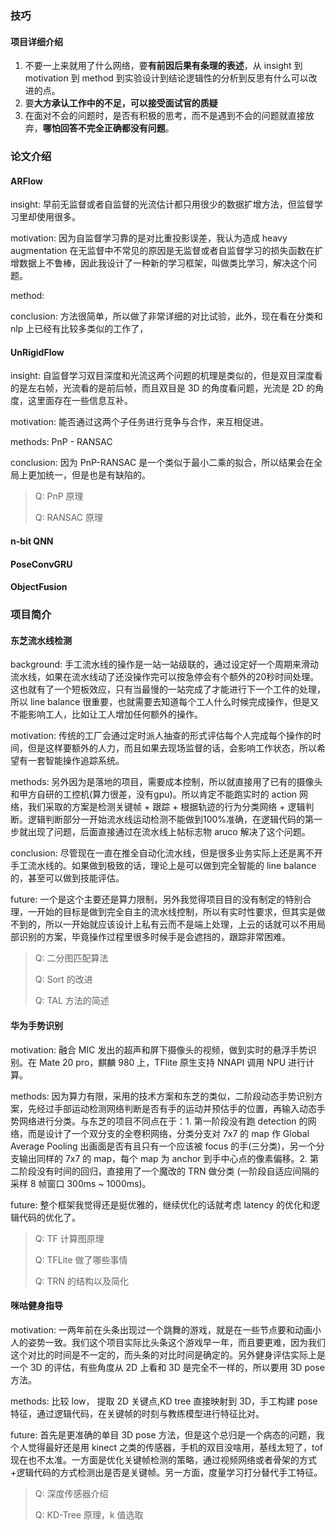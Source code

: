### 技巧

#### 项目详细介绍

1. 不要一上来就用了什么网络，要**有前因后果有条理的表述**，从 insight 到 motivation 到 method 到实验设计到结论逻辑性的分析到反思有什么可以改进的点。
2. 要**大方承认工作中的不足，可以接受面试官的质疑**
3. 在面对不会的问题时，是否有积极的思考，而不是遇到不会的问题就直接放弃，**哪怕回答不完全正确都没有问题**。

### 论文介绍

#### ARFlow

insight: 早前无监督或者自监督的光流估计都只用很少的数据扩增方法，但监督学习里却使用很多。

motivation: 因为自监督学习靠的是对比重投影误差，我认为造成 heavy augmentation 在无监督中不常见的原因是无监督或者自监督学习的损失函数在扩增数据上不鲁棒，因此我设计了一种新的学习框架，叫做类比学习，解决这个问题。

method: 

conclusion: 方法很简单，所以做了非常详细的对比试验，此外，现在看在分类和 nlp 上已经有比较多类似的工作了，

#### UnRigidFlow

insight: 自监督学习双目深度和光流这两个问题的机理是类似的，但是双目深度看的是左右帧，光流看的是前后帧，而且双目是 3D 的角度看问题，光流是 2D 的角度，这里面存在一些信息互补。

motivation: 能否通过这两个子任务进行竞争与合作，来互相促进。

methods: PnP - RANSAC

conclusion: 因为 PnP-RANSAC 是一个类似于最小二乘的拟合，所以结果会在全局上更加统一，但是也是有缺陷的。

> Q: PnP 原理
>
> Q: RANSAC 原理

#### n-bit QNN

#### PoseConvGRU

#### ObjectFusion

### 项目简介

#### 东芝流水线检测

background: 手工流水线的操作是一站一站级联的，通过设定好一个周期来滑动流水线，如果在流水线动了还没操作完可以按急停会有个额外的20秒时间处理。这也就有了一个短板效应，只有当最慢的一站完成了才能进行下一个工件的处理，所以 line balance 很重要，也就需要去知道每个工人什么时候完成操作，但是又不能影响工人，比如让工人增加任何额外的操作。

motivation: 传统的工厂会通过定时派人抽查的形式评估每个人完成每个操作的时间，但是这样要额外的人力，而且如果去现场监督的话，会影响工作状态，所以希望有一套智能操作追踪系统。

methods: 另外因为是落地的项目，需要成本控制，所以就直接用了已有的摄像头和甲方自研的工控机(算力很差，没有gpu)。所以肯定不能跑实时的 action 网络，我们采取的方案是检测关键帧 + 跟踪 + 根据轨迹的行为分类网络 + 逻辑判断。逻辑判断部分一开始流水线运动检测不能做到100%准确，在逻辑代码的第一步就出现了问题，后面直接通过在流水线上帖标志物 aruco 解决了这个问题。

conclusion: 尽管现在一直在推全自动化流水线，但是很多业务实际上还是离不开手工流水线的。如果做到极致的话，理论上是可以做到完全智能的 line balance的，甚至可以做到技能评估。

future: 一个是这个主要还是算力限制，另外我觉得项目目的没有制定的特别合理，一开始的目标是做到完全自主的流水线控制，所以有实时性要求，但其实是做不到的，所以一开始就应该设计上私有云而不是端上处理，上云的话就可以不用局部识别的方案，毕竟操作过程里很多时候手是会遮挡的，跟踪非常困难。

> Q: 二分图匹配算法
>
> Q: Sort 的改进
>
> Q: TAL 方法的简述

#### 华为手势识别

motivation: 融合 MIC 发出的超声和屏下摄像头的视频，做到实时的悬浮手势识别。在 Mate 20 pro，麒麟 980 上，TFlite 原生支持 NNAPI 调用 NPU 进行计算。

methods: 因为算力有限，采用的技术方案和东芝的类似，二阶段动态手势识别方案，先经过手部运动检测网络判断是否有手的运动并预估手的位置，再输入动态手势网络进行分类。与东芝的项目不同点在于：1. 第一阶段没有跑 detection 的网络，而是设计了一个双分支的全卷积网络，分类分支对 7x7 的 map 作 Global Average Pooling 出画面是否有且只有一个应该被 focus 的手(三分类)，另一个分支输出同样的 7x7 的 map，每个 map 为 anchor 到手中心点的像素偏移。2. 第二阶段没有时间的回归，直接用了一个魔改的 TRN 做分类 (一阶段自适应间隔的采样 8 帧窗口 300ms ~ 1000ms)。

future: 整个框架我觉得还是挺优雅的，继续优化的话就考虑 latency 的优化和逻辑代码的优化了。

> Q: TF 计算图原理
>
> Q: TFLite 做了哪些事情
>
> Q: TRN 的结构以及简化

#### 咪咕健身指导

motivation: 一两年前在头条出现过一个跳舞的游戏，就是在一些节点要和动画小人的姿势一致。我们这个项目实际比头条这个游戏早一年，而且要更难，因为我们这个对比的时间是不一定的，而头条的对比时间是确定的。另外健身评估实际上是一个 3D 的评估，有些角度从 2D 上看和 3D 是完全不一样的，所以要用 3D pose 方法。

methods: 比较 low， 提取 2D 关键点,KD tree 直接映射到 3D，手工构建 pose 特征，通过逻辑代码，在关键帧的时刻与教练模型进行特征比对。

future: 首先是更准确的单目 3D pose 方法，但是这个总归是一个病态的问题，我个人觉得最好还是用 kinect 之类的传感器，手机的双目没啥用，基线太短了，tof 现在也不太准。一方面是优化关键帧检测的策略，通过视频网络或者骨架的方式+逻辑代码的方式检测出是否是关键帧。另一方面，度量学习打分替代手工特征。

> Q: 深度传感器介绍
>
> Q: KD-Tree 原理，k 值选取

